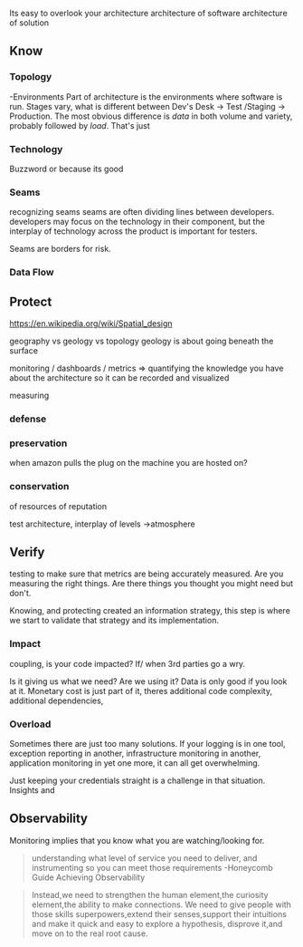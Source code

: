 
Its easy to overlook your architecture
architecture of software
architecture of solution
## Know

### Topology
-Environments
Part of architecture is the environments where software is run.
Stages vary, what is different between Dev's Desk -> Test /Staging -> Production. The most obvious difference is *data* in both volume and variety, probably followed by *load*. That's just

### Technology
Buzzword or because its good
### Seams
recognizing seams
seams are often dividing lines between developers. developers may focus on the technology in their component, but the interplay of technology across the product is important for testers. 

Seams are borders for risk.

### Data Flow


## Protect
https://en.wikipedia.org/wiki/Spatial_design

geography vs geology vs topology
geology is about going beneath the surface



monitoring / dashboards / metrics => quantifying the knowledge you have about the architecture so it can be recorded and visualized

measuring

### defense

### preservation
when amazon pulls the plug on the machine you are hosted on?

### conservation
of resources 
of reputation




test architecture, interplay of levels ->atmosphere


## Verify
testing to make sure that metrics are being accurately measured. Are you measuring the right things.
Are there things you thought you might need but don't. 

Knowing, and protecting created an information strategy, this step is where we start to validate that strategy and its implementation. 


### Impact
coupling,  is your code impacted? If/ when 3rd parties go a wry. 


Is it giving us what we need? Are we using it? Data is only good if you look at it. 
Monetary cost is just part of it, theres additional code complexity, additional dependencies, 

### Overload
Sometimes there are just too many solutions. If your logging is in one tool, exception reporting in another, infrastructure monitoring in another, application monitoring in yet one more, it can all get overwhelming. 

Just keeping your credentials straight is a challenge in that situation. Insights and


## Observability
Monitoring implies that you know what you are watching/looking for.

> understanding what level of service you need to deliver, and instrumenting so you can meet those requirements -Honeycomb Guide Achieving Observability


> Instead,we need to strengthen the human element,the curiosity element,the ability to make connections. We need to give people with those skills superpowers,extend their senses,support their intuitions and make it quick and easy to explore a hypothesis, disprove it,and move on to the real root cause.